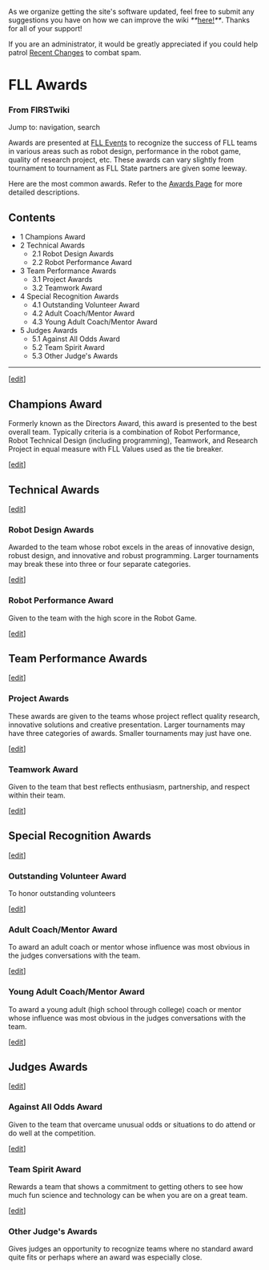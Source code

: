 As we organize getting the site's software updated, feel free to submit any
suggestions you have on how we can improve the wiki
_**_[here!](/index.php/User:Hallry/Suggestions "User:Hallry/Suggestions"
)_**_. Thanks for all of your support!

If you are an administrator, it would be greatly appreciated if you could help
patrol [Recent Changes](/index.php/Special:Recentchanges
"Special:Recentchanges" ) to combat spam.

# FLL Awards

### From FIRSTwiki

Jump to: navigation, search

Awards are presented at [FLL Events](/index.php/Category:FLL_Events
"Category:FLL Events" ) to recognize the success of FLL teams in various areas
such as robot design, performance in the robot game, quality of research
project, etc. These awards can vary slightly from tournament to tournament as
FLL State partners are given some leeway.

Here are the most common awards. Refer to the [Awards
Page](http://usfirst.org/roboticsprograms/fll/content.aspx?id=770
"http://usfirst.org/roboticsprograms/fll/content.aspx?id=770" ) for more
detailed descriptions.

## Contents

  * 1 Champions Award
  * 2 Technical Awards
    * 2.1 Robot Design Awards
    * 2.2 Robot Performance Award
  * 3 Team Performance Awards
    * 3.1 Project Awards
    * 3.2 Teamwork Award
  * 4 Special Recognition Awards
    * 4.1 Outstanding Volunteer Award
    * 4.2 Adult Coach/Mentor Award
    * 4.3 Young Adult Coach/Mentor Award
  * 5 Judges Awards
    * 5.1 Against All Odds Award
    * 5.2 Team Spirit Award
    * 5.3 Other Judge's Awards  
---  
  
[[edit](/index.php?title=FLL_Awards&action=edit&section=1 "Edit section:
Champions Award" )]

## Champions Award

Formerly known as the Directors Award, this award is presented to the best
overall team. Typically criteria is a combination of Robot Performance, Robot
Technical Design (including programming), Teamwork, and Research Project in
equal measure with FLL Values used as the tie breaker.

[[edit](/index.php?title=FLL_Awards&action=edit&section=2 "Edit section:
Technical Awards" )]

## Technical Awards

[[edit](/index.php?title=FLL_Awards&action=edit&section=3 "Edit section: Robot
Design Awards" )]

### Robot Design Awards

Awarded to the team whose robot excels in the areas of innovative design,
robust design, and innovative and robust programming. Larger tournaments may
break these into three or four separate categories.

[[edit](/index.php?title=FLL_Awards&action=edit&section=4 "Edit section: Robot
Performance Award" )]

### Robot Performance Award

Given to the team with the high score in the Robot Game.

[[edit](/index.php?title=FLL_Awards&action=edit&section=5 "Edit section: Team
Performance Awards" )]

## Team Performance Awards

[[edit](/index.php?title=FLL_Awards&action=edit&section=6 "Edit section:
Project Awards" )]

### Project Awards

These awards are given to the teams whose project reflect quality research,
innovative solutions and creative presentation. Larger tournaments may have
three categories of awards. Smaller tournaments may just have one.

[[edit](/index.php?title=FLL_Awards&action=edit&section=7 "Edit section:
Teamwork Award" )]

### Teamwork Award

Given to the team that best reflects enthusiasm, partnership, and respect
within their team.

[[edit](/index.php?title=FLL_Awards&action=edit&section=8 "Edit section:
Special Recognition Awards" )]

## Special Recognition Awards

[[edit](/index.php?title=FLL_Awards&action=edit&section=9 "Edit section:
Outstanding Volunteer Award" )]

### Outstanding Volunteer Award

To honor outstanding volunteers

[[edit](/index.php?title=FLL_Awards&action=edit&section=10 "Edit section:
Adult Coach/Mentor Award" )]

### Adult Coach/Mentor Award

To award an adult coach or mentor whose influence was most obvious in the
judges conversations with the team.

[[edit](/index.php?title=FLL_Awards&action=edit&section=11 "Edit section:
Young Adult Coach/Mentor Award" )]

### Young Adult Coach/Mentor Award

To award a young adult (high school through college) coach or mentor whose
influence was most obvious in the judges conversations with the team.

[[edit](/index.php?title=FLL_Awards&action=edit&section=12 "Edit section:
Judges Awards" )]

## Judges Awards

[[edit](/index.php?title=FLL_Awards&action=edit&section=13 "Edit section:
Against All Odds Award" )]

### Against All Odds Award

Given to the team that overcame unusual odds or situations to do attend or do
well at the competition.

[[edit](/index.php?title=FLL_Awards&action=edit&section=14 "Edit section: Team
Spirit Award" )]

### Team Spirit Award

Rewards a team that shows a commitment to getting others to see how much fun
science and technology can be when you are on a great team.

[[edit](/index.php?title=FLL_Awards&action=edit&section=15 "Edit section:
Other Judge's Awards" )]

### Other Judge's Awards

Gives judges an opportunity to recognize teams where no standard award quite
fits or perhaps where an award was especially close.

